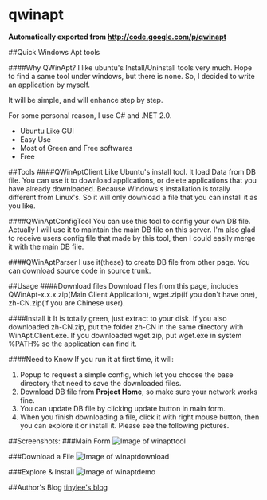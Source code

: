 # qwinapt
**Automatically exported from http://code.google.com/p/qwinapt**

##Quick Windows Apt tools

####Why QWinApt?
I like ubuntu's Install/Uninstall tools very much. Hope to find a same tool under windows, but there is none. So, I decided to write an application by myself.

It will be simple, and will enhance step by step.

For some personal reason, I use C# and .NET 2.0.

* Ubuntu Like GUI
* Easy Use
* Most of Green and Free softwares
* Free

##Tools
####QWinAptClient
Like Ubuntu's install tool. It load Data from DB file. You can use it to download applications, or delete applications that you have already downloaded. Because Windows's installation is totally different from Linux's. So it will only download a file that you can install it as you like.

####QWinAptConfigTool
You can use this tool to config your own DB file. Actually I will use it to maintain the main DB file on this server. I'm also glad to receive users config file that made by this tool, then I could easily merge it with the main DB file.

####QWinAptParser
I use it(these) to create DB file from other page.
You can download source code in source trunk.

##Usage
####Download files
Download files from this page, includes QWinApt-x.x.x.zip(Main Client Application), wget.zip(if you don't have one), zh-CN.zip(if you are Chinese user).

####Install it
It is totally green, just extract to your disk. If you also downloaded zh-CN.zip, put the folder zh-CN in the same directory with WinApt.Client.exe. If you downloaded wget.zip, put wget.exe in system %PATH% so the application can find it.

####Need to Know
If you run it at first time, it will:

1. Popup to request a simple config, which let you choose the base directory that need to save the downloaded files.
2. Download DB file from **Project Home**, so make sure your network works fine.
3. You can update DB file by clicking update button in main form.
4. When you finish downloading a file, click it with right mouse button, then you can explore it or install it. Please see the following pictures.

##Screenshots:
###Main Form
![Image of winapttool](http://lh5.google.com/hzgnpu/Ruqp5gck-iI/AAAAAAAAAI0/3BJu7DOYDfM/winapttool.jpg)

###Download a File
![Image of winaptdownload](http://lh5.google.com/hzgnpu/Ruqp5gck-jI/AAAAAAAAAI8/W3o346RPiXA/winaptdownload.jpg)

###Explore & Install
![Image of winaptdemo](http://lh3.google.com/hzgnpu/RvISEjq6AbI/AAAAAAAAAKQ/LodwQaMt4Xc/winaptdemo.jpg)

##Author's Blog
[tinylee's blog](http://tinylee.blogspot.com/)
